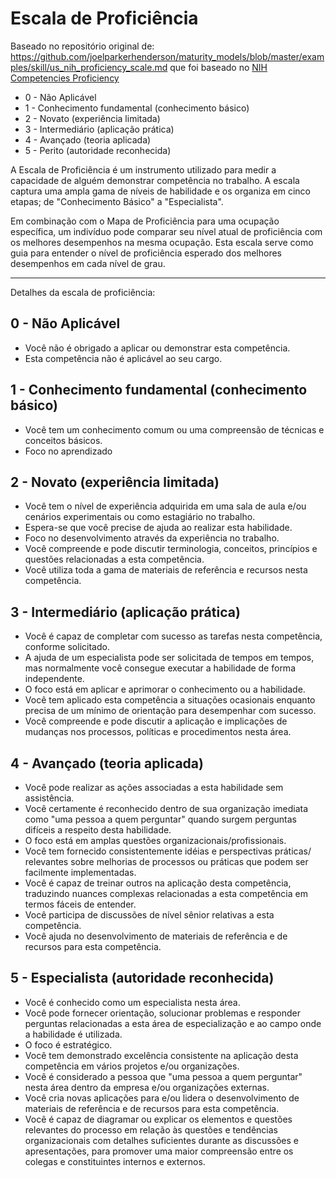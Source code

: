 # Escala de Proficiência

Baseado no repositório original de: https://github.com/joelparkerhenderson/maturity_models/blob/master/examples/skill/us_nih_proficiency_scale.md que foi baseado no [NIH Competencies Proficiency](https://hr.nih.gov/working-nih/competencies/competencies-proficiency-scale)

* 0 - Não Aplicável
* 1 - Conhecimento fundamental (conhecimento básico)
* 2 - Novato (experiência limitada)
* 3 - Intermediário (aplicação prática)
* 4 - Avançado (teoria aplicada)
* 5 - Perito (autoridade reconhecida)

A Escala de Proficiência é um instrumento utilizado para medir a capacidade de alguém demonstrar competência no trabalho. A escala captura uma ampla gama de níveis de habilidade e os organiza em cinco etapas; de "Conhecimento Básico" a "Especialista".

Em combinação com o Mapa de Proficiência para uma ocupação específica, um indivíduo pode comparar seu nível atual de proficiência com os melhores desempenhos na mesma ocupação. Esta escala serve como guia para entender o nível de proficiência esperado dos melhores desempenhos em cada nível de grau.

---

Detalhes da escala de proficiência:

## 0 - Não Aplicável

* Você não é obrigado a aplicar ou demonstrar esta competência.
* Esta competência não é aplicável ao seu cargo.

## 1 - Conhecimento fundamental (conhecimento básico)

* Você tem um conhecimento comum ou uma compreensão de técnicas e conceitos básicos.
* Foco no aprendizado

## 2 - Novato (experiência limitada)

* Você tem o nível de experiência adquirida em uma sala de aula e/ou cenários experimentais ou como estagiário no trabalho.
* Espera-se que você precise de ajuda ao realizar esta habilidade.
* Foco no desenvolvimento através da experiência no trabalho.
* Você compreende e pode discutir terminologia, conceitos, princípios e questões relacionadas a esta competência.
* Você utiliza toda a gama de materiais de referência e recursos nesta competência.

## 3 - Intermediário (aplicação prática)

* Você é capaz de completar com sucesso as tarefas nesta competência, conforme solicitado.
* A ajuda de um especialista pode ser solicitada de tempos em tempos, mas normalmente você consegue executar a habilidade de forma independente.
* O foco está em aplicar e aprimorar o conhecimento ou a habilidade.
* Você tem aplicado esta competência a situações ocasionais enquanto precisa de um mínimo de orientação para desempenhar com sucesso.
* Você compreende e pode discutir a aplicação e implicações de mudanças nos processos, políticas e procedimentos nesta área.

## 4 - Avançado (teoria aplicada)

* Você pode realizar as ações associadas a esta habilidade sem assistência.
* Você certamente é reconhecido dentro de sua organização imediata como "uma pessoa a quem perguntar" quando surgem perguntas difíceis a respeito desta habilidade.
* O foco está em amplas questões organizacionais/profissionais.
* Você tem fornecido consistentemente idéias e perspectivas práticas/ relevantes sobre melhorias de processos ou práticas que podem ser facilmente implementadas.
* Você é capaz de treinar outros na aplicação desta competência, traduzindo nuances complexas relacionadas a esta competência em termos fáceis de entender.
* Você participa de discussões de nível sênior relativas a esta competência.
* Você ajuda no desenvolvimento de materiais de referência e de recursos para esta competência.

## 5 - Especialista (autoridade reconhecida)

* Você é conhecido como um especialista nesta área.
* Você pode fornecer orientação, solucionar problemas e responder perguntas relacionadas a esta área de especialização e ao campo onde a habilidade é utilizada.
* O foco é estratégico.
* Você tem demonstrado excelência consistente na aplicação desta competência em vários projetos e/ou organizações.
* Você é considerado a pessoa que "uma pessoa a quem perguntar" nesta área dentro da empresa e/ou organizações externas.
* Você cria novas aplicações para e/ou lidera o desenvolvimento de materiais de referência e de recursos para esta competência.
* Você é capaz de diagramar ou explicar os elementos e questões relevantes do processo em relação às questões e tendências organizacionais com detalhes suficientes durante as discussões e apresentações, para promover uma maior compreensão entre os colegas e constituintes internos e externos.
